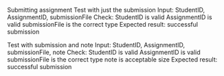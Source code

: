 Submitting assignment
Test with just the submission
Input: StudentID, AssignmentID, submissionFile
Check: 
  StudentID is valid
  AssignmentID is valid
  submissionFile is the correct type
Expected result: successful submission

Test with submission and note
Input: StudentID, AssignmentID, submissionFile, note
Check: 
  StudentID is valid
  AssignmentID is valid
  submissionFile is the correct type
  note is acceptable size
Expected result: successful submission
